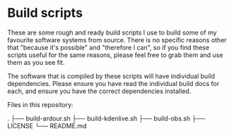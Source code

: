 # Build scripts

These are some rough and ready build scripts I use to build some of my favourite software systems from source.
There is no specific reasons other that "because it's possible" and "therefore I can", so if you find these
scripts useful for the same reasons, please feel free to grab them and use them as you see fit.

The software that is compiled by these scripts will have individual build dependencies. Please ensure you have
read the individual build docs for each, and ensure you have the correct dependencies installed.

Files in this repository:

.
├── build-ardour.sh
├── build-kdenlive.sh
├── build-obs.sh
├── LICENSE
└── README.md

